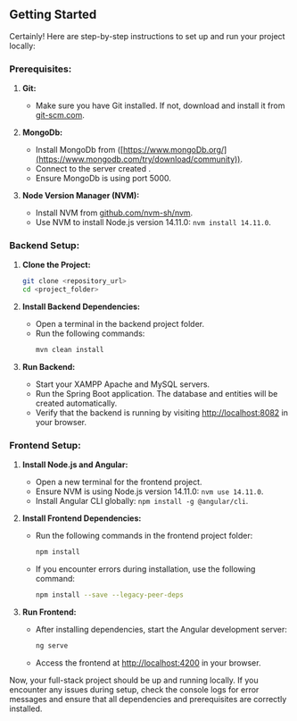 


## Getting Started

Certainly! Here are step-by-step instructions to set up and run your project locally:

### Prerequisites:

1. **Git:**
   - Make sure you have Git installed. If not, download and install it from [git-scm.com](https://git-scm.com/).

2. **MongoDb:**
   - Install MongoDb from ([https://www.mongoDb.org/](https://www.mongodb.com/try/download/community)).
   - Connect to the server created .
   - Ensure MongoDb is using port 5000.

3. **Node Version Manager (NVM):**
   - Install NVM from [github.com/nvm-sh/nvm](https://github.com/nvm-sh/nvm).
   - Use NVM to install Node.js version 14.11.0: `nvm install 14.11.0`.

### Backend Setup:

1. **Clone the Project:**
   ```bash
   git clone <repository_url>
   cd <project_folder>
   ```

2. **Install Backend Dependencies:**
   - Open a terminal in the backend project folder.
   - Run the following commands:
     ```bash
     mvn clean install
     ```

3. **Run Backend:**
   - Start your XAMPP Apache and MySQL servers.
   - Run the Spring Boot application. The database and entities will be created automatically.
   - Verify that the backend is running by visiting [http://localhost:8082](http://localhost:8082) in your browser.

### Frontend Setup:

1. **Install Node.js and Angular:**
   - Open a new terminal for the frontend project.
   - Ensure NVM is using Node.js version 14.11.0: `nvm use 14.11.0`.
   - Install Angular CLI globally: `npm install -g @angular/cli`.

2. **Install Frontend Dependencies:**
   - Run the following commands in the frontend project folder:
     ```bash
     npm install
     ```

   - If you encounter errors during installation, use the following command:
     ```bash
     npm install --save --legacy-peer-deps
     ```

3. **Run Frontend:**
   - After installing dependencies, start the Angular development server:
     ```bash
     ng serve
     ```

   - Access the frontend at [http://localhost:4200](http://localhost:4200) in your browser.

Now, your full-stack project should be up and running locally. If you encounter any issues during setup, check the console logs for error messages and ensure that all dependencies and prerequisites are correctly installed.




